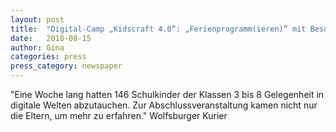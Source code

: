 ```yaml
---
layout: post
title:  "Digital-Camp „Kidscraft 4.0“: „Ferienprogramm(ieren)“ mit Besuch vom Kultusminister"
date:   2018-08-15
author: Gina
categories: press
press_category: newspaper
---
```

"Eine Woche lang hatten 146 Schulkinder der Klassen 3 bis 8 Gelegenheit in digitale Welten abzutauchen. Zur Abschlussveranstaltung kamen nicht nur die Eltern, um mehr zu erfahren." Wolfsburger Kurier
